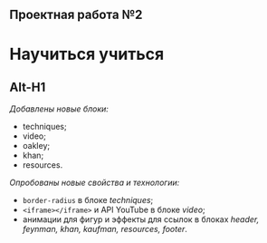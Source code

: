 ## Проектная работа №2
# **Научиться учиться**
Alt-H1
------
*Добавлены новые блоки:*
* techniques;
* video;
* oakley;
* khan;
* resources.

*Опробованы новые свойства и технологии:*
* ```border-radius``` в блоке *techniques*;
* ```<iframe></iframe>``` и API YouTube в блоке *video*;
* анимации для фигур и эффекты для ссылок в блоках *header, feynman, khan, kaufman, resources, footer*.

